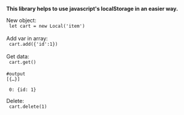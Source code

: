<b><p>This library helps to use javascript's localStorage in an easier way.</p></b>

New object:<br>
  <code>
  let cart = new Local('item')
  </code><br><br>
Add var in array:<br>
<code>
  cart.add({'id':1})
 </code><br><br>
Get data:<br>
  <code>
  cart.get()
  </code><br><br>
  <code>#output</code>
  <code>
    [{…}]<br><br>
    0: {id: 1}
  </code>
    
Delete:<br>
<code>
  cart.delete(1)
</code>
